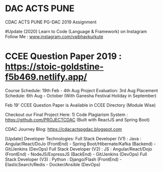 # DAC ACTS PUNE
CDAC ACTS PUNE PG-DAC 2019 Assignment

#Update (2020)
Learn to Code (Language & Framework) on Instagram
Follow Me : www.instagram.com/vaibhavkurkute

# CCEE Question Paper 2019 : https://stoic-goldstine-f5b469.netlify.app/

Course Schedule: 19th Feb - 4th Aug 
Project Evaluation: 3rd Aug
Placement Schedule: 6th Aug - October (With Ganesha Festival Holiday in September)

Feb 19' CCEE Question Paper is Available in CCEE Directory  (Module Wise)

Checkout our Final Project Here:
      1) Code Plagiarism System : https://github.com/PROJECTCDAC 
          (Built with ReactJS and Spring Boot)

CDAC Journey Blog: https://cdacactspgdac.blogspot.com

[Update]
Developer Technologies:
      Full Stack Developer (V1) : Java : Angular/React/DoJo (FrontEnd) - Spring Boot/Hibernate/Kafka (Backend) - Git/Jenkins (DevOps)
      Full Stack Developer (V2) : JS : Angular/React/Dojo (FrontEnd) - NodeJS/ExpressJS (BackEnd) - Git/Jenkins (DevOps)
      Full Stack Developer (V3) : Python : Django/Flash (FrontEnd) - ElasticSearch/Redis -  Docker/Ansible (DevOps)

